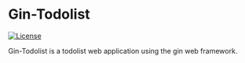 # Gin-Todolist

[![License][license-image]][license-url]

Gin-Todolist is a todolist web application using the gin web framework.


[license-url]: https://github.com/0xfoo/gin-todolist/blob/master/LICENSE
[license-image]: https://img.shields.io/badge/license-MIT-blue.svg?style=flat
